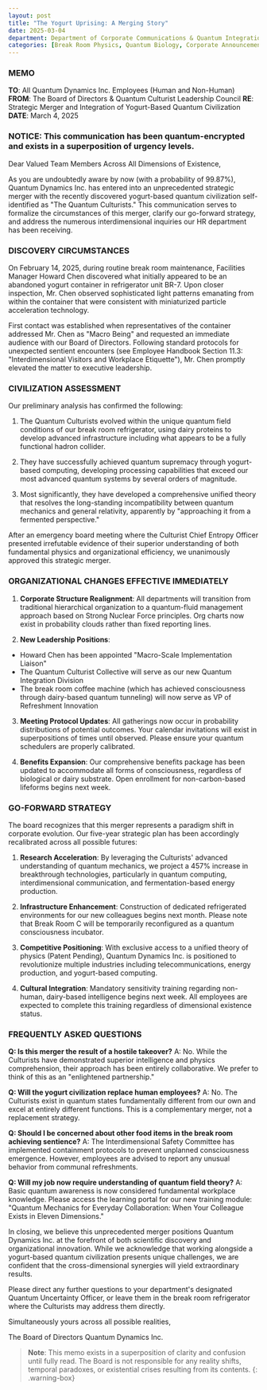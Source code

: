 ```yaml
---
layout: post
title: "The Yogurt Uprising: A Merging Story"
date: 2025-03-04
department: Department of Corporate Communications & Quantum Integration
categories: [Break Room Physics, Quantum Biology, Corporate Announcements]
---
```


### MEMO
**TO**: All Quantum Dynamics Inc. Employees (Human and Non-Human)
**FROM**: The Board of Directors & Quantum Culturist Leadership Council
**RE**: Strategic Merger and Integration of Yogurt-Based Quantum Civilization
**DATE**: March 4, 2025

### NOTICE: This communication has been quantum-encrypted and exists in a superposition of urgency levels.

Dear Valued Team Members Across All Dimensions of Existence,

As you are undoubtedly aware by now (with a probability of 99.87%), Quantum Dynamics Inc. has entered into an unprecedented strategic merger with the recently discovered yogurt-based quantum civilization self-identified as "The Quantum Culturists." This communication serves to formalize the circumstances of this merger, clarify our go-forward strategy, and address the numerous interdimensional inquiries our HR department has been receiving.

### DISCOVERY CIRCUMSTANCES

On February 14, 2025, during routine break room maintenance, Facilities Manager Howard Chen discovered what initially appeared to be an abandoned yogurt container in refrigerator unit BR-7. Upon closer inspection, Mr. Chen observed sophisticated light patterns emanating from within the container that were consistent with miniaturized particle acceleration technology.

First contact was established when representatives of the container addressed Mr. Chen as "Macro Being" and requested an immediate audience with our Board of Directors. Following standard protocols for unexpected sentient encounters (see Employee Handbook Section 11.3: "Interdimensional Visitors and Workplace Etiquette"), Mr. Chen promptly elevated the matter to executive leadership.

### CIVILIZATION ASSESSMENT

Our preliminary analysis has confirmed the following:

1. The Quantum Culturists evolved within the unique quantum field conditions of our break room refrigerator, using dairy proteins to develop advanced infrastructure including what appears to be a fully functional hadron collider.

2. They have successfully achieved quantum supremacy through yogurt-based computing, developing processing capabilities that exceed our most advanced quantum systems by several orders of magnitude.

3. Most significantly, they have developed a comprehensive unified theory that resolves the long-standing incompatibility between quantum mechanics and general relativity, apparently by "approaching it from a fermented perspective."

After an emergency board meeting where the Culturist Chief Entropy Officer presented irrefutable evidence of their superior understanding of both fundamental physics and organizational efficiency, we unanimously approved this strategic merger.

### ORGANIZATIONAL CHANGES EFFECTIVE IMMEDIATELY

1. **Corporate Structure Realignment**: All departments will transition from traditional hierarchical organization to a quantum-fluid management approach based on Strong Nuclear Force principles. Org charts now exist in probability clouds rather than fixed reporting lines.

2. **New Leadership Positions**:
  - Howard Chen has been appointed "Macro-Scale Implementation Liaison"
  - The Quantum Culturist Collective will serve as our new Quantum Integration Division
  - The break room coffee machine (which has achieved consciousness through dairy-based quantum tunneling) will now serve as VP of Refreshment Innovation

3. **Meeting Protocol Updates**: All gatherings now occur in probability distributions of potential outcomes. Your calendar invitations will exist in superpositions of times until observed. Please ensure your quantum schedulers are properly calibrated.

4. **Benefits Expansion**: Our comprehensive benefits package has been updated to accommodate all forms of consciousness, regardless of biological or dairy substrate. Open enrollment for non-carbon-based lifeforms begins next week.

### GO-FORWARD STRATEGY

The board recognizes that this merger represents a paradigm shift in corporate evolution. Our five-year strategic plan has been accordingly recalibrated across all possible futures:

1. **Research Acceleration**: By leveraging the Culturists' advanced understanding of quantum mechanics, we project a 457% increase in breakthrough technologies, particularly in quantum computing, interdimensional communication, and fermentation-based energy production.

2. **Infrastructure Enhancement**: Construction of dedicated refrigerated environments for our new colleagues begins next month. Please note that Break Room C will be temporarily reconfigured as a quantum consciousness incubator.

3. **Competitive Positioning**: With exclusive access to a unified theory of physics (Patent Pending), Quantum Dynamics Inc. is positioned to revolutionize multiple industries including telecommunications, energy production, and yogurt-based computing.

4. **Cultural Integration**: Mandatory sensitivity training regarding non-human, dairy-based intelligence begins next week. All employees are expected to complete this training regardless of dimensional existence status.

### FREQUENTLY ASKED QUESTIONS

**Q: Is this merger the result of a hostile takeover?**
A: No. While the Culturists have demonstrated superior intelligence and physics comprehension, their approach has been entirely collaborative. We prefer to think of this as an "enlightened partnership."

**Q: Will the yogurt civilization replace human employees?**
A: No. The Culturists exist in quantum states fundamentally different from our own and excel at entirely different functions. This is a complementary merger, not a replacement strategy.

**Q: Should I be concerned about other food items in the break room achieving sentience?**
A: The Interdimensional Safety Committee has implemented containment protocols to prevent unplanned consciousness emergence. However, employees are advised to report any unusual behavior from communal refreshments.

**Q: Will my job now require understanding of quantum field theory?**
A: Basic quantum awareness is now considered fundamental workplace knowledge. Please access the learning portal for our new training module: "Quantum Mechanics for Everyday Collaboration: When Your Colleague Exists in Eleven Dimensions."

In closing, we believe this unprecedented merger positions Quantum Dynamics Inc. at the forefront of both scientific discovery and organizational innovation. While we acknowledge that working alongside a yogurt-based quantum civilization presents unique challenges, we are confident that the cross-dimensional synergies will yield extraordinary results.

Please direct any further questions to your department's designated Quantum Uncertainty Officer, or leave them in the break room refrigerator where the Culturists may address them directly.

Simultaneously yours across all possible realities,

The Board of Directors
Quantum Dynamics Inc.

> **Note**: This memo exists in a superposition of clarity and confusion until fully read. The Board is not responsible for any reality shifts, temporal paradoxes, or existential crises resulting from its contents.
{: .warning-box}
